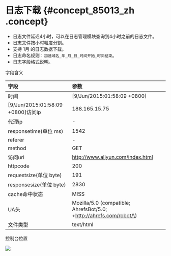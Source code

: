 # 日志下载 {#concept_85013_zh .concept}

-   日志文件延迟4小时，可以在日志管理模块查询到4小时之前的日志文件。
-   日志文件按小时粒度分割。
-   支持 1月 的日志数据下载。
-   日志命名规则：`加速域名_年_月_日_时间开始_时间结束`。
-   日志字段格式说明。

字段含义

|字段|参数|
|:-|:-|
|时间|\[9/Jun/2015:01:58:09 +0800\]|
|\[9/Jun/2015:01:58:09 +0800\]访问ip|188.165.15.75|
|代理ip|-|
|responsetime\(单位 ms\)|1542|
|referer|-|
|method|GET|
|访问url|http://www.aliyun.com/index.html|
|httpcode|200|
|requestsize\(单位 byte\)|191|
|responsesize\(单位 byte\)|2830|
|cache命中状态|MISS|
|UA头|Mozilla/5.0 \(compatible; AhrefsBot/5.0; +http://ahrefs.com/robot/\)|
|文件类型|text/html|

控制台位置

![](http://docs-aliyun.cn-hangzhou.oss.aliyun-inc.com/assets/pic/85013/cn_zh/1535450464454/log.png)

